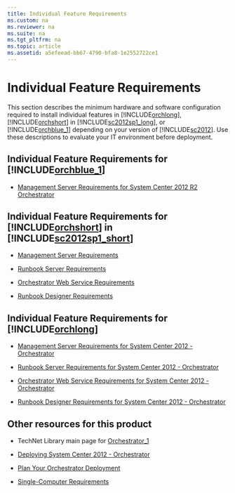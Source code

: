```yaml
---
title: Individual Feature Requirements
ms.custom: na
ms.reviewer: na
ms.suite: na
ms.tgt_pltfrm: na
ms.topic: article
ms.assetid: a5efeead-bb67-4790-bfa8-1e2552722ce1
---
```

# Individual Feature Requirements
This section describes the minimum hardware and software configuration required to install individual features in [!INCLUDE[orchlong](../Token/orchlong_md.md)], [!INCLUDE[orchshort](../Token/orchshort_md.md)] in [!INCLUDE[sc2012sp1_long](../Token/sc2012sp1_long_md.md)], or [!INCLUDE[orchblue_1](../Token/orchblue_1_md.md)] depending on your version of [!INCLUDE[sc2012](../Token/sc2012_md.md)]. Use these descriptions to evaluate your IT environment before deployment.

## Individual Feature Requirements for [!INCLUDE[orchblue_1](../Token/orchblue_1_md.md)]

-   [Management Server Requirements for System Center 2012 R2 Orchestrator](assetId:///48b47730-7046-4994-8e7a-a26927c4a833)

## Individual Feature Requirements for [!INCLUDE[orchshort](../Token/orchshort_md.md)] in [!INCLUDE[sc2012sp1_short](../Token/sc2012sp1_short_md.md)]

-   [Management Server Requirements](assetId:///7a06209b-2a4f-41e3-ba2e-eaf502f26a24)

-   [Runbook Server Requirements](assetId:///0379e3a4-154c-453a-af49-681373cf036f)

-   [Orchestrator Web Service Requirements](assetId:///958930f7-593c-4249-97d9-e624b3fe8a03)

-   [Runbook Designer Requirements](assetId:///c2356009-fa5c-4efb-8de1-8ab504a04b48)

## Individual Feature Requirements for [!INCLUDE[orchlong](../Token/orchlong_md.md)]

-   [Management Server Requirements for System Center 2012 \- Orchestrator](assetId:///48c0e421-95ad-43ff-9a21-699d2d0b6630)

-   [Runbook Server Requirements for System Center 2012 \- Orchestrator](assetId:///e37ed890-4629-4560-bf42-15aa1263a10a)

-   [Orchestrator Web Service Requirements for System Center 2012 \- Orchestrator](assetId:///83740a11-f617-4565-8b28-cd9e732f5dfd)

-   [Runbook Designer Requirements for System Center 2012 \- Orchestrator](assetId:///2474f8ea-950e-43fe-8a86-c5918238dd48)

## Other resources for this product

-   TechNet Library main page for [Orchestrator_1](../Topic/Orchestrator_1.md)

-   [Deploying System Center 2012 - Orchestrator](../Topic/Deploying-System-Center-2012---Orchestrator.md)

-   [Plan Your Orchestrator Deployment](../Topic/Plan-Your-Orchestrator-Deployment.md)

-   [Single\-Computer Requirements](assetId:///159b817e-1551-4604-b6b0-fedc376e1f7b)

